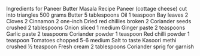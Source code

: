 Ingredients for Paneer Butter Masala Recipe
Paneer (cottage cheese) cut into triangles 500 grams
Butter 5 tablespoons
Oil 1 teaspoon
Bay leaves 2
Cloves 2
Cinnamon 2 one-inch
Dried red chillies broken 2
Coriander seeds crushed 2 tablespoons
Onion sliced 1 medium
Ginger paste 2 teaspoons
Garlic paste 2 teaspoons
Coriander powder 1 teaspoon
Red chilli powder 1 teaspoon
Tomatoes chopped 5-6 medium
Salt to taste
Kasoori methi crushed ½ teaspoon
Fresh cream 2 tablespoons
Coriander sprig for garnish